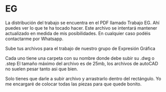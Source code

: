 # EG

La distribución del trabajo se encuentra en el PDF llamado Trabajo EG. Ahí puedes ver lo que te ha tocado hacer. Este archivo se intentará 
mantener actualizado en medida de mis posibilidades. En cualquier caso podéis contactarme por Whatsapp. 

Sube tus archivos para el trabajo de nuestro grupo de Expresión Gráfica

Cada uno tiene una carpeta con su nombre donde debe subir su .dwg o .step 
El tamaño máximo del archivo es de 25mb, los archivos de autoCAD no suelen pesar tanto asi que bien. 

Solo tienes que darle a subir archivo y arrastrarlo dentro del rectángulo. Yo me encargaré de colocar todas las piezas para que quede
bonito. 
